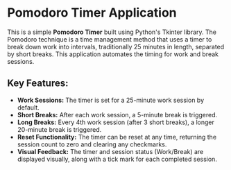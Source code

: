 # Pomodoro Timer Application

This is a simple **Pomodoro Timer** built using Python's Tkinter library. The Pomodoro technique is a time management method that uses a timer to break down work into intervals, traditionally 25 minutes in length, separated by short breaks. This application automates the timing for work and break sessions.

## Key Features:

- **Work Sessions:** The timer is set for a 25-minute work session by default.
- **Short Breaks:** After each work session, a 5-minute break is triggered.
- **Long Breaks:** Every 4th work session (after 3 short breaks), a longer 20-minute break is triggered.
- **Reset Functionality:** The timer can be reset at any time, returning the session count to zero and clearing any checkmarks.
- **Visual Feedback:** The timer and session status (Work/Break) are displayed visually, along with a tick mark for each completed session.
